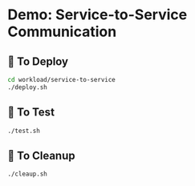 # Demo: Service-to-Service Communication

## 🚀 To Deploy

```bash
cd workload/service-to-service
./deploy.sh
```


## 🧪 To Test

```bash
./test.sh
```

## 🧪 To Cleanup

```bash
./cleaup.sh
```
